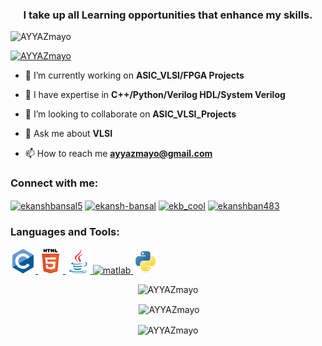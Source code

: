 <h3 align="center">I take up all Learning opportunities that enhance my skills.</h3>

<p align="left"> <img src="https://komarev.com/ghpvc/?username=AYYAZmayo&label=Profile%20views&color=0e75b6&style=flat" alt="AYYAZmayo" /> </p>

<p align="left"> <a href="https://github.com/ryo-ma/github-profile-trophy"><img src="https://github-profile-trophy.vercel.app/?username=AYYAZmayo" alt="AYYAZmayo" /></a> </p>




- 🔭 I’m currently working on **ASIC_VLSI/FPGA Projects**

- 🌱 I have expertise in **C++/Python/Verilog HDL/System Verilog**

- 👯 I’m looking to collaborate on **ASIC_VLSI_Projects**

- 💬 Ask me about **VLSI**

- 📫 How to reach me **ayyazmayo@gmail.com**

<h3 align="left">Connect with me:</h3>
<p align="left">
<a href="" target="blank"><img align="center" src="https://raw.githubusercontent.com/rahuldkjain/github-profile-readme-generator/master/src/images/icons/Social/twitter.svg" alt="ekanshbansal5" height="30" width="40" /></a>
<a href="https://www.linkedin.com/in/ayyaz-ahmed-0041/" target="blank"><img align="center" src="https://raw.githubusercontent.com/rahuldkjain/github-profile-readme-generator/master/src/images/icons/Social/linked-in-alt.svg" alt="ekansh-bansal" height="30" width="40" /></a>
<a href="" target="blank"><img align="center" src="https://raw.githubusercontent.com/rahuldkjain/github-profile-readme-generator/master/src/images/icons/Social/instagram.svg" alt="ekb_cool" height="30" width="40" /></a>
<a href="" target="blank"><img align="center" src="https://raw.githubusercontent.com/rahuldkjain/github-profile-readme-generator/master/src/images/icons/Social/hackerrank.svg" alt="ekanshban483" height="30" width="40" /></a>
</p>

<h3 align="left">Languages and Tools:</h3>
<p align="left"> <a href="https://www.cprogramming.com/" target="_blank" rel="noreferrer"> <img src="https://raw.githubusercontent.com/devicons/devicon/master/icons/c/c-original.svg" alt="c" width="40" height="40"/> </a> <a href="https://www.w3.org/html/" target="_blank" rel="noreferrer"> <img src="https://raw.githubusercontent.com/devicons/devicon/master/icons/html5/html5-original-wordmark.svg" alt="html5" width="40" height="40"/> </a> <a href="https://www.java.com" target="_blank" rel="noreferrer"> <img src="https://raw.githubusercontent.com/devicons/devicon/master/icons/java/java-original.svg" alt="java" width="40" height="40"/> </a> <a href="https://www.mathworks.com/" target="_blank" rel="noreferrer"> <img src="https://upload.wikimedia.org/wikipedia/commons/2/21/Matlab_Logo.png" alt="matlab" width="40" height="40"/> </a> <a href="https://www.python.org" target="_blank" rel="noreferrer"> <img src="https://raw.githubusercontent.com/devicons/devicon/master/icons/python/python-original.svg" alt="python" width="40" height="40"/> </a> </p>

<p align="center"><img align="cebter" src="https://github-readme-stats.vercel.app/api/top-langs?username=AYYAZmayo&show_icons=true&locale=en&layout=compact" alt="AYYAZmayo" /></p>

<p align="center">&nbsp;<img align="center" src="https://github-readme-stats.vercel.app/api?username=AYYAZmayo&show_icons=true&locale=en" alt="AYYAZmayo" /></p>

<p align="center"><img align="center" src="https://github-readme-streak-stats.herokuapp.com/?user=AYYAZmayo&" alt="AYYAZmayo" /></p>
